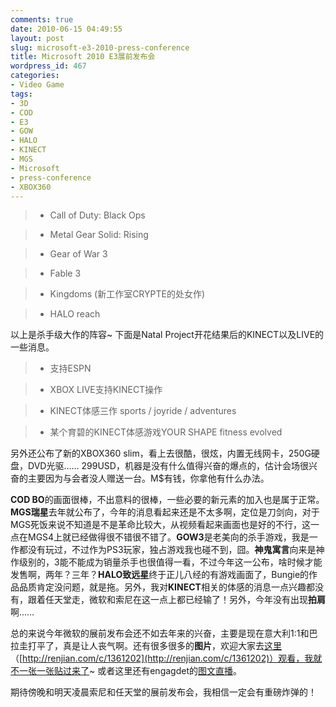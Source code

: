 ```yaml
---
comments: true
date: 2010-06-15 04:49:55
layout: post
slug: microsoft-e3-2010-press-conference
title: Microsoft 2010 E3展前发布会
wordpress_id: 467
categories:
- Video Game
tags:
- 3D
- COD
- E3
- GOW
- HALO
- KINECT
- MGS
- Microsoft
- press-conference
- XBOX360
---
```


> 
	
> 
> 
		
>   * Call of Duty: Black Ops
> 
		
>   * Metal Gear Solid: Rising
> 
		
>   * Gear of War 3
> 
		
>   * Fable 3
> 
		
>   * Kingdoms (新工作室CRYPTE的处女作)
> 
		
>   * HALO reach
> 
	





以上是杀手级大作的阵容~ 下面是Natal Project开花结果后的KINECT以及LIVE的一些消息。




> 
	
> 
> 
		
>   * 支持ESPN
> 
		
>   * XBOX LIVE支持KINECT操作
> 
		
>   * KINECT体感三作 sports / joyride / adventures
> 
		
>   * 某个育碧的KINECT体感游戏YOUR SHAPE fitness evolved
> 
	





另外还公布了新的XBOX360 slim，看上去很酷，很炫，内置无线网卡，250G硬盘，DVD光驱…… 299USD，机器是没有什么值得兴奋的爆点的，估计会场很兴奋的主要因为与会者没人赠送一台。M$有钱，你拿他有什么办法。




**COD BO**的画面很棒，不出意料的很棒，一些必要的新元素的加入也是属于正常。**MGS瑞星**去年就公布了，今年的消息看起来还是不太多啊，定位是刀剑向，对于MGS死饭来说不知道是不是革命比较大，从视频看起来画面也是好的不行，这一点在MGS4上就已经做得很不错很不错了。**GOW3**是老美向的杀手游戏，我是一作都没有玩过，不过作为PS3玩家，独占游戏我也碰不到，囧。**神鬼寓言**向来是神作级别的，3能不能成为销量杀手也很值得一看，不过今年这一公布，啥时候才能发售啊，两年？三年？**HALO致远星**终于正儿八经的有游戏画面了，Bungie的作品品质肯定没问题，就是拖。另外，我对**KINECT**相关的体感的消息一点兴趣都没有，跟着任天堂走，微软和索尼在这一点上都已经输了！另外，今年没有出现**拍肩**啊……




总的来说今年微软的展前发布会还不如去年来的兴奋，主要是现在意大利1:1和巴拉圭打平了，真是让人丧气啊。还有很多很多的**图片**，欢迎大家去[这里](http://renjian.com/c/1361202)（[http://renjian.com/c/1361202](http://renjian.com/c/1361202)）观看，我就不一张一张贴过来了~ 或者这里还有engagdet的[图文直播](http://www.engadget.com/2010/06/14/live-from-microsofts-e3-2010-keynote/)。




期待傍晚和明天凌晨索尼和任天堂的展前发布会，我相信一定会有重磅炸弹的！
